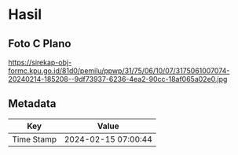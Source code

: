 # Hasil

## Foto C Plano

https://sirekap-obj-formc.kpu.go.id/81d0/pemilu/ppwp/31/75/06/10/07/3175061007074-20240214-185208--9df73937-6236-4ea2-90cc-18af065a02e0.jpg


## Metadata

| Key        | Value               |
| ---------- | ------------------- |
| Time Stamp | 2024-02-15 07:00:44 |



